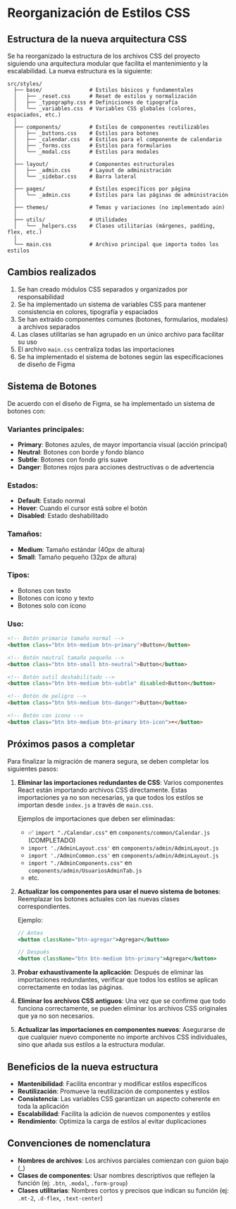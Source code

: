 # Reorganización de Estilos CSS

## Estructura de la nueva arquitectura CSS

Se ha reorganizado la estructura de los archivos CSS del proyecto siguiendo una arquitectura modular que facilita el mantenimiento y la escalabilidad. La nueva estructura es la siguiente:

```
src/styles/
  ├── base/               # Estilos básicos y fundamentales
  │   ├── _reset.css      # Reset de estilos y normalización
  │   ├── _typography.css # Definiciones de tipografía
  │   └── _variables.css  # Variables CSS globales (colores, espaciados, etc.)
  │
  ├── components/         # Estilos de componentes reutilizables
  │   ├── _buttons.css    # Estilos para botones
  │   ├── _calendar.css   # Estilos para el componente de calendario
  │   ├── _forms.css      # Estilos para formularios
  │   └── _modal.css      # Estilos para modales
  │
  ├── layout/             # Componentes estructurales
  │   ├── _admin.css      # Layout de administración
  │   └── _sidebar.css    # Barra lateral
  │
  ├── pages/              # Estilos específicos por página
  │   └── _admin.css      # Estilos para las páginas de administración
  │
  ├── themes/             # Temas y variaciones (no implementado aún)
  │
  ├── utils/              # Utilidades
  │   └── _helpers.css    # Clases utilitarias (márgenes, padding, flex, etc.)
  │
  └── main.css            # Archivo principal que importa todos los estilos
```

## Cambios realizados

1. Se han creado módulos CSS separados y organizados por responsabilidad
2. Se ha implementado un sistema de variables CSS para mantener consistencia en colores, tipografía y espaciados
3. Se han extraído componentes comunes (botones, formularios, modales) a archivos separados
4. Las clases utilitarias se han agrupado en un único archivo para facilitar su uso
5. El archivo `main.css` centraliza todas las importaciones
6. Se ha implementado el sistema de botones según las especificaciones de diseño de Figma

## Sistema de Botones

De acuerdo con el diseño de Figma, se ha implementado un sistema de botones con:

### Variantes principales:
- **Primary**: Botones azules, de mayor importancia visual (acción principal)
- **Neutral**: Botones con borde y fondo blanco
- **Subtle**: Botones con fondo gris suave
- **Danger**: Botones rojos para acciones destructivas o de advertencia

### Estados:
- **Default**: Estado normal
- **Hover**: Cuando el cursor está sobre el botón
- **Disabled**: Estado deshabilitado

### Tamaños:
- **Medium**: Tamaño estándar (40px de altura)
- **Small**: Tamaño pequeño (32px de altura)

### Tipos:
- Botones con texto
- Botones con ícono y texto
- Botones solo con ícono

### Uso:

```html
<!-- Botón primario tamaño normal -->
<button class="btn btn-medium btn-primary">Button</button>

<!-- Botón neutral tamaño pequeño -->
<button class="btn btn-small btn-neutral">Button</button>

<!-- Botón sutil deshabilitado -->
<button class="btn btn-medium btn-subtle" disabled>Button</button>

<!-- Botón de peligro -->
<button class="btn btn-medium btn-danger">Button</button>

<!-- Botón con icono -->
<button class="btn btn-medium btn-primary btn-icon">+</button>
```

## Próximos pasos a completar

Para finalizar la migración de manera segura, se deben completar los siguientes pasos:

1. **Eliminar las importaciones redundantes de CSS**: Varios componentes React están importando archivos CSS directamente. Estas importaciones ya no son necesarias, ya que todos los estilos se importan desde `index.js` a través de `main.css`.

   Ejemplos de importaciones que deben ser eliminadas:
   - ✅ `import "./Calendar.css"` en `components/common/Calendar.js` (COMPLETADO)
   - `import './AdminLayout.css'` en `components/admin/AdminLayout.js`
   - `import './AdminCommon.css'` en `components/admin/AdminLayout.js`
   - `import "./AdminComponents.css"` en `components/admin/UsuariosAdminTab.js`
   - etc.

2. **Actualizar los componentes para usar el nuevo sistema de botones**: Reemplazar los botones actuales con las nuevas clases correspondientes.

   Ejemplo:
   ```jsx
   // Antes
   <button className="btn-agregar">Agregar</button>
   
   // Después
   <button className="btn btn-medium btn-primary">Agregar</button>
   ```

3. **Probar exhaustivamente la aplicación**: Después de eliminar las importaciones redundantes, verificar que todos los estilos se aplican correctamente en todas las páginas.

4. **Eliminar los archivos CSS antiguos**: Una vez que se confirme que todo funciona correctamente, se pueden eliminar los archivos CSS originales que ya no son necesarios.

5. **Actualizar las importaciones en componentes nuevos**: Asegurarse de que cualquier nuevo componente no importe archivos CSS individuales, sino que añada sus estilos a la estructura modular.

## Beneficios de la nueva estructura

- **Mantenibilidad**: Facilita encontrar y modificar estilos específicos
- **Reutilización**: Promueve la reutilización de componentes y estilos
- **Consistencia**: Las variables CSS garantizan un aspecto coherente en toda la aplicación
- **Escalabilidad**: Facilita la adición de nuevos componentes y estilos
- **Rendimiento**: Optimiza la carga de estilos al evitar duplicaciones

## Convenciones de nomenclatura

- **Nombres de archivos**: Los archivos parciales comienzan con guion bajo (_)
- **Clases de componentes**: Usar nombres descriptivos que reflejen la función (ej: `.btn`, `.modal`, `.form-group`)
- **Clases utilitarias**: Nombres cortos y precisos que indican su función (ej: `.mt-2`, `.d-flex`, `.text-center`)